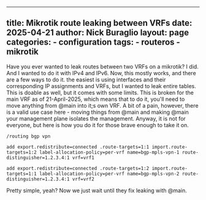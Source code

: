 
---
title: Mikrotik route leaking between VRFs
date: 2025-04-21
author: Nick Buraglio
layout: page
categories:
    - configuration
tags:
    - routeros
    - mikrotik
---


Have you ever wanted to leak routes between two VRFs on a mikrotik? I did. And I wanted to do it with IPv4 and IPv6. Now, this mostly works, and there are a few ways to do it. the easiest is using interfaces and their corresponding IP assignments and VRFs, but I wanted to leak entire tables. This is doable as well, but it comes with some limits. This is broken for the main VRF as of 21-April-2025, which means that to do it, you'll need to move anything from @main into it;s own VRF. A bit of a pain, however, there is a valid use case here - moving things from @main and making @main your management plane isolates the management. Anyway, it is not for everyone, but here is how you do it for those brave enough to take it on.


```
/routing bgp vpn 

add export.redistribute=connected .route-targets=1:1 import.route-targets=1:2 label-allocation-policy=per-vrf name=bgp-mpls-vpn-1 route-distinguisher=1.2.3.4:1 vrf=vrf1 

add export.redistribute=connected .route-targets=1:2 import.route-targets=1:1 label-allocation-policy=per-vrf name=bgp-mpls-vpn-2 route-distinguisher=1.2.3.4:1 vrf=vrf2
```

Pretty simple, yeah? Now we just wait until they fix leaking with @main.